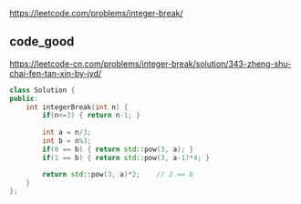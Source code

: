 
https://leetcode.com/problems/integer-break/

## code_good
https://leetcode-cn.com/problems/integer-break/solution/343-zheng-shu-chai-fen-tan-xin-by-jyd/  

```cpp
class Solution {
public:
    int integerBreak(int n) {
        if(n<=3) { return n-1; }
        
        int a = n/3;
        int b = n%3;
        if(0 == b) { return std::pow(3, a); }
        if(1 == b) { return std::pow(3, a-1)*4; }

        return std::pow(3, a)*2;    // 2 == b
    }
};
```
